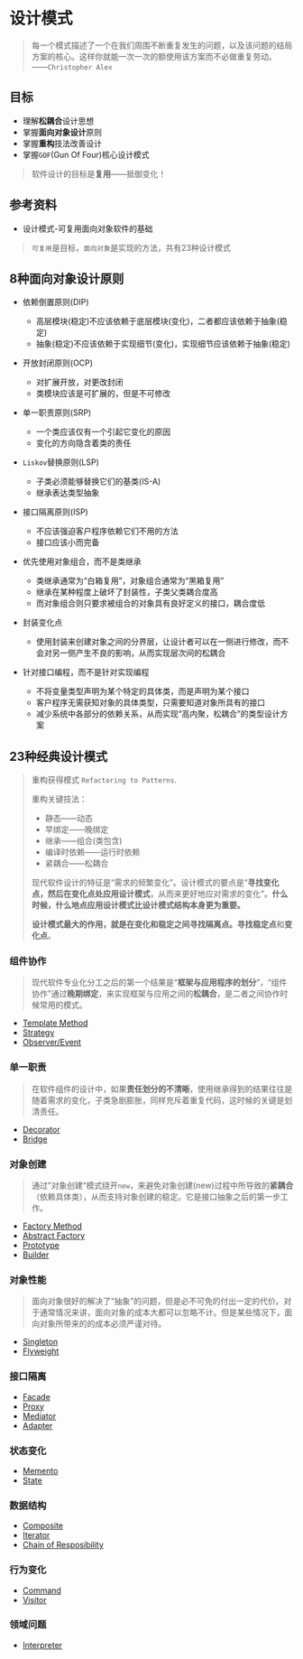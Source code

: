 # 设计模式

> 每一个模式描述了一个在我们周围不断重复发生的问题，以及该问题的结局方案的核心。这样你就能一次一次的额使用该方案而不必做重复劳动。 ——`Christopher Alex`

  

## 目标

* 理解**松耦合**设计思想
* 掌握**面向对象设计**原则
* 掌握**重构**技法改善设计
* 掌握`GOF`(Gun Of Four)核心设计模式  

> 软件设计的目标是**复用**——抵御变化！  



## 参考资料

* 设计模式-可复用面向对象软件的基础

>  `可复用`是目标，`面向对象`是实现的方法，共有23种设计模式



## 8种面向对象设计原则

* 依赖倒置原则(DIP)
  * 高层模块(稳定)不应该依赖于底层模块(变化)，二者都应该依赖于抽象(稳定)
  * 抽象(稳定)不应该依赖于实现细节(变化)，实现细节应该依赖于抽象(稳定)
* 开放封闭原则(OCP)
  * 对扩展开放，对更改封闭
  * 类模块应该是可扩展的，但是不可修改

* 单一职责原则(SRP)
  * 一个类应该仅有一个引起它变化的原因
  * 变化的方向隐含着类的责任
* `Liskov`替换原则(LSP)
  * 子类必须能够替换它们的基类(IS-A)
  * 继承表达类型抽象
* 接口隔离原则(ISP)
  * 不应该强迫客户程序依赖它们不用的方法
  * 接口应该小而完备
* 优先使用对象组合，而不是类继承
  * 类继承通常为“白箱复用”，对象组合通常为“黑箱复用”
  * 继承在某种程度上破坏了封装性，子类父类耦合度高
  * 而对象组合则只要求被组合的对象具有良好定义的接口，耦合度低
* 封装变化点
  * 使用封装来创建对象之间的分界层，让设计者可以在一侧进行修改，而不会对另一侧产生不良的影响，从而实现层次间的松耦合
* 针对接口编程，而不是针对实现编程
  * 不将变量类型声明为某个特定的具体类，而是声明为某个接口
  * 客户程序无需获知对象的具体类型，只需要知道对象所具有的接口
  * 减少系统中各部分的依赖关系，从而实现“高内聚，松耦合”的类型设计方案



## 23种经典设计模式

> 重构获得模式 `Refactoring to Patterns`.    
>
> 重构关键技法：
>
> * 静态——动态
> * 早绑定——晚绑定
> * 继承——组合(类包含)
> * 编译时依赖——运行时依赖
> * 紧耦合——松耦合
>
> 现代软件设计的特征是“需求的频繁变化”。设计模式的要点是“**寻找变化点，然后在变化点处应用设计模式**，从而来更好地应对需求的变化”。**什么时候，什么地点应用设计模式比设计模式结构本身更为重要。**  
>
> **设计模式最大的作用，就是在变化和稳定之间寻找隔离点。**寻找**稳定点**和**变化点**。

### 组件协作

> 现代软件专业化分工之后的第一个结果是“**框架与应用程序的划分**”，“组件协作”通过**晚期绑定**，来实现框架与应用之间的**松耦合**，是二者之间协作时候常用的模式。

* [Template Method](../src/DesignPattern/TemplateMethod.cpp)
* [Strategy](../src/DesignPattern/Strategy.cpp)
* [Observer/Event](../src/DesignPattern/Observer.cpp)

### 单一职责

> 在软件组件的设计中，如果**责任划分的不清晰**，使用继承得到的结果往往是随着需求的变化，子类急剧膨胀，同样充斥着重复代码，这时候的关键是划清责任。

* [Decorator](../src/DesignPattern/Decorator.cpp)
* [Bridge](../src/DesignPattern/Bridge.cpp)

### 对象创建

> 通过”对象创建“模式绕开`new`，来避免对象创建(new)过程中所导致的**紧耦合**（依赖具体类），从而支持对象创建的稳定。它是接口抽象之后的第一步工作。

* [Factory Method](../src/DesignPattern/FactoryMethod.cpp)
* [Abstract Factory](../src/DesignPattern/AbstractFactory.cpp)
* [Prototype](../src/DesignPattern/Prototype.cpp)
* [Builder](../src/DesignPattern/Builder.cpp)

### 对象性能

> 面向对象很好的解决了“抽象”的问题，但是必不可免的付出一定的代价。对于通常情况来讲，面向对象的成本大都可以忽略不计。但是某些情况下，面向对象所带来的的成本必须严谨对待。

* [Singleton](../src/DesignPattern/Singleton.cpp)
* [Flyweight](../src/DesignPattern/Flyweight.cpp)

### 接口隔离

* [Facade](../src/DesignPattern/Facade.cpp)
* [Proxy](../src/DesignPattern/Proxy.cpp)
* [Mediator](../src/DesignPattern/Mediator.cpp)
* [Adapter](../src/DesignPattern/Adapter.cpp)

### 状态变化

* [Memento](../src/DesignPattern/Memento.cpp)
* [State](../src/DesignPattern/State.cpp)

### 数据结构

* [Composite](../src/DesignPattern/Composite.cpp)
* [Iterator](../src/DesignPattern/Iterator.cpp)
* [Chain of Resposibility](../src/DesignPattern/ChainOfResponsibility.cpp)

### 行为变化

* [Command](../src/DesignPattern/Command.cpp)
* [Visitor](../src/DesignPattern/Visitor.cpp)

### 领域问题

* [Interpreter](../src/DesignPattern/Interpreter.cpp)

